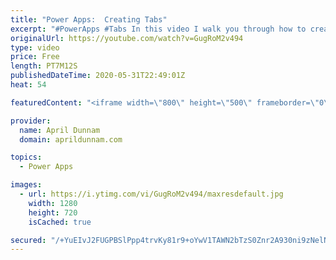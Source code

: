 ```yaml
---
title: "Power Apps:  Creating Tabs"
excerpt: "#PowerApps #Tabs In this video I walk you through how to create a tabbed interface in your Power Apps.  I discuss the different use cases for tabs and approaches to implementing.  Tabs are a great way to improve the UX of your apps and an important concept for any beginning #PowerAddict to grasp."
originalUrl: https://youtube.com/watch?v=GugRoM2v494
type: video
price: Free
length: PT7M12S
publishedDateTime: 2020-05-31T22:49:01Z
heat: 54

featuredContent: "<iframe width=\"800\" height=\"500\" frameborder=\"0\" src=\"https://www.youtube.com/embed/GugRoM2v494\" allow=\"accelerometer; autoplay; encrypted-media; gyroscope; picture-in-picture\" allowfullscreen></iframe>"

provider:
  name: April Dunnam
  domain: aprildunnam.com

topics:
  - Power Apps

images:
  - url: https://i.ytimg.com/vi/GugRoM2v494/maxresdefault.jpg
    width: 1280
    height: 720
    isCached: true

secured: "/+YuEIvJ2FUGPBSlPpp4trvKy81r9+oYwV1TAWN2bTzS0Znr2A930ni9zNelNX8liqJw6G8+xZeIyOAOL9rX8wu8fVcu9cVxfAWgoPYZ4ex69lt2pTbdVOP9D7QGZrdIlxmvvUWGA0ihAdvU5MTluzjcabq/uWDt0uTAjY3NDjuXxozhvMIukZzHxmFwLuF2XO1OfPE6t2m57z610COFgBvIW26inWj9AtWD6JKdi2Ag+LieTR87tgYkH2C/IcaHk8R14WFQJNciUlwDgYqbaNgLkxN10q+9eneBv2UPwWpFkmK/R+YDtrI/ZVS1oBR59wr/p4KQ5b4t81ptqX4PrDIlGWS0S929GeLLd3bgSyXYmLQuxSNQ67E7K2QAcIVGDjo0oilf3da1b3uyXuMUMk9pUdyuX67lO0cp++8QDBI=;QhpAINrV7B98ptbYcuNcdg=="
---
```


